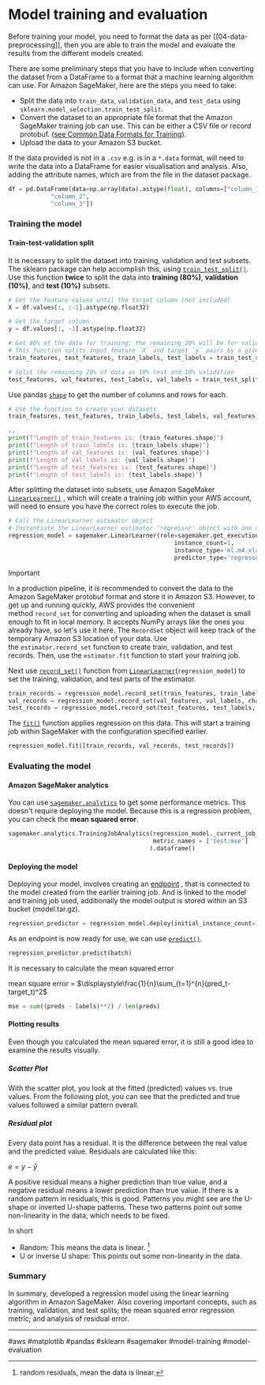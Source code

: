# Model training and evaluation

Before training your model, you need to format the data as per [[04-data-preprocessing]], then you are able to train the model and evaluate the results from the different models created.

There are some preliminary steps that you have to include when converting the dataset from a DataFrame to a format that a machine learning algorithm can use. For Amazon SageMaker, here are the steps you need to take:

- Split the data into `train_data`, `validation_data`, and `test_data` using `sklearn.model_selection.train_test_split`.
- Convert the dataset to an appropriate file format that the Amazon SageMaker training job can use. This can be either a CSV file or record protobuf. ([see Common Data Formats for Training](https://docs.aws.amazon.com/sagemaker/latest/dg/cdf-training.html)).
- Upload the data to your Amazon S3 bucket.

If the data provided is not in a `.csv` e.g. is in a `*.data` format, will need to write the data into a DataFrame for easier visualisation and analysis. Also, adding the attribute names, which are from the file in the dataset package.

```python
df = pd.DataFrame(data=np.array(data).astype(float), columns=["column_1",
            "column_2",
            "column_3"])
```

### Training the model
#### Train-test-validation split

It is necessary to split the dataset into training, validation and test subsets. The sklearn package can help accomplish this, using [`train_test_split()`](https://scikit-learn.org/stable/modules/generated/sklearn.model_selection.train_test_split.html).  Use this function **twice** to split the data into **training (80%)**, **validation (10%)**, and **test (10%)** subsets.

```python
# Get the feature values until the target column (not included)
X = df.values[:, :-1].astype(np.float32)

# Get the target column
y = df.values[:, -1].astype(np.float32)

# Get 80% of the data for training; the remaining 20% will be for validation and test
# This function splits input feature `X` and target `y` pairs by a given ratio (test_size). This specific example splits the data into training (80%) and test (20%) subsets.
train_features, test_features, train_labels, test_labels = train_test_split(X, y, test_size=0.2)

# Split the remaining 20% of data as 10% test and 10% validation
test_features, val_features, test_labels, val_labels = train_test_split(test_features, test_labels, test_size=0.5)
```

Use pandas [`shape`](https://pandas.pydata.org/pandas-docs/stable/reference/api/pandas.DataFrame.shape.html) to get the number of columns and rows for each.

```python
# Use the function to create your datasets
train_features, test_features, train_labels, test_labels, val_features, val_labels = create_training_sets(df)

..
print(f"Length of train_features is: {train_features.shape}")
print(f"Length of train_labels is: {train_labels.shape}")
print(f"Length of val_features is: {val_features.shape}")
print(f"Length of val_labels is: {val_labels.shape}")
print(f"Length of test_features is: {test_features.shape}")
print(f"Length of test_labels is: {test_labels.shape}")
```

After splitting the dataset into subsets, use Amazon SageMaker [`LinearLearner()`](https://sagemaker.readthedocs.io/en/stable/algorithms/tabular/linear_learner.html) , which will create a training job within your AWS account, will need to ensure you have the correct roles to execute the job.

```python
# Call the LinearLearner estimator object
# Instantiate the LinearLearner estimator 'regressor' object with one ml.m4.xlarge instance
regression_model = sagemaker.LinearLearner(role=sagemaker.get_execution_role(),
                                               instance_count=1,
                                               instance_type='ml.m4.xlarge',
                                               predictor_type='regressor')
```

> [!IMPORTANT]  
>In a production pipeline, it is recommended to convert the data to the Amazon SageMaker protobuf format and store it in Amazon S3. However, to get up and running quickly, AWS
>provides the convenient method `record_set` for converting and uploading when the dataset is small enough to fit in local memory. It accepts NumPy arrays like the ones you already have, so let's use it here. The `RecordSet` object will keep track of the temporary Amazon S3
>location of your data. Use the `estimator.record_set` function to create train, validation, and test records. Then, use the `estimator.fit` function to start your training job.

Next use [`record_set()`](https://sagemaker.readthedocs.io/en/stable/algorithms/tabular/linear_learner.html#sagemaker.LinearLearner.record_set) function from [`LinearLearner`](https://sagemaker.readthedocs.io/en/stable/algorithms/tabular/linear_learner.html)(`regression_model`) to set the training, validation, and test parts of the estimator.

```python
train_records = regression_model.record_set(train_features, train_labels, channel='train')
val_records = regression_model.record_set(val_features, val_labels, channel='validation')
test_records = regression_model.record_set(test_features, test_labels, channel='test')
```

The [`fit()`](https://sagemaker.readthedocs.io/en/stable/algorithms/tabular/linear_learner.html#sagemaker.LinearLearner.fit) function applies regression on this data. This will start a training job within SageMaker with the configuration specified earlier.

```python
regression_model.fit([train_records, val_records, test_records])
```

### Evaluating the model
#### Amazon SageMaker analytics

You can use [`sagemaker.analytics`](https://sagemaker.readthedocs.io/en/stable/api/training/analytics.html) to get some performance metrics. This doesn't require deploying the model. Because this is a regression problem, you can check the **mean squared error**.

```python
sagemaker.analytics.TrainingJobAnalytics(regression_model._current_job_name, 
                                         metric_names = ['test:mse']
                                        ).dataframe()
```

#### Deploying the model

Deploying your model, involves creating an [endpoint](https://docs.aws.amazon.com/sagemaker/latest/APIReference/API_runtime_InvokeEndpoint.html) , that is connected to the model created from the earlier training job. And is linked to the model and training job used, additionally the model output is stored within an S3 bucket (model.tar.gz).

```python
regression_predictor = regression_model.deploy(initial_instance_count=1, instance_type='ml.m4.xlarge')
```

As an endpoint is now ready for use, we can use [`predict()`](https://sagemaker.readthedocs.io/en/stable/api/inference/predictors.html#sagemaker.predictor.Predictor.predict).

```python
regression_predictor.predict(batch)
```

It is necessary to calculate the mean squared error

mean square error = $\displaystyle\frac{1}{n}\sum_{t=1}^{n}(pred_t-target_t)^2$

```python
mse = sum((preds - labels)**2) / len(preds)
```

#### Plotting results

Even though you calculated the mean squared error, it is still a good idea to examine the results visually.

##### Scatter Plot

With the scatter plot, you look at the fitted (predicted) values vs. true values. From the following plot, you can see that the predicted and true values followed a similar pattern overall.

##### Residual plot

Every data point has a residual. It is the difference between the real value and the predicted value. Residuals are calculated like this:  

$e = y - \hat y$  

A positive residual means a higher prediction than true value, and a negative residual means a lower prediction than true value. If there is a random pattern in residuals, this is good. Patterns you might see are the U-shape or inverted U-shape patterns. These two patterns point out some non-linearity in the data, which needs to be fixed.

In short 
- Random: This means the data is linear. [^1]
- U or inverse U shape: This points out some non-linearity in the data.

### Summary

In summary, developed a regression model using the linear learning algorithm in Amazon SageMaker. Also covering important concepts, such as training, validation, and test splits; the mean squared error regression metric; and analysis of residual error.

[^1]: random residuals, mean the data is linear.

---

#aws #matplotlib #pandas  #sklearn #sagemaker #model-training #model-evaluation 